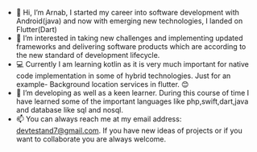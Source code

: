 - 👋 Hi, I’m Arnab, I started my career into software development with Android(java) and now with emerging new technologies, I landed on Flutter(Dart)
- 👀 I’m interested in taking new challenges and implementing updated frameworks and delivering software products which are according to the new standard of development lifecycle. 
- 💻 Currently I am learning kotlin as it is very much important for native code implementation in some of hybrid technologies.  Just for an example- Background location services in flutter. 😊
- 💞️ I’m developing as well as a keen learner. During this course of time I have learned some of the important languages like php,swift,dart,java and database like sql and nosql.
- 📫 You can always reach me at my email address: devtestand7@gmail.com. If you have new ideas of projects or if you want to collaborate you are always welcome.

<!---
dev-Arn/dev-Arn is a ✨ special ✨ repository because its `README.md` (this file) appears on your GitHub profile.
You can click the Preview link to take a look at your changes.
--->
